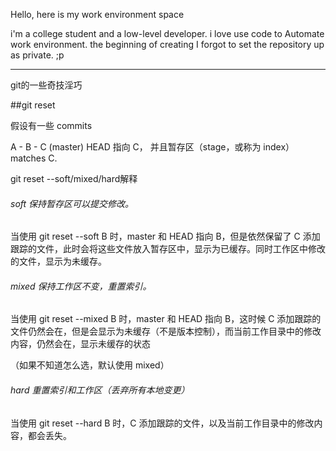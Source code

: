Hello, here is my work environment space

i'm a college student and a low-level developer.
i love use code to Automate work environment.
the beginning  of creating I forgot to set the repository up as private.
;p



------

git的一些奇技淫巧

##git reset 

假设有一些 commits

A - B - C (master)
HEAD 指向 C， 并且暂存区（stage，或称为 index）matches C.

git reset --soft/mixed/hard解释

###### soft 保持暂存区可以提交修改。

当使用 git reset --soft B 时，master 和 HEAD 指向 B，但是依然保留了 C 添加跟踪的文件，此时会将这些文件放入暂存区中，显示为已缓存。同时工作区中修改的文件，显示为未缓存。

###### mixed 保持工作区不变，重置索引。

当使用 git reset --mixed B 时，master 和 HEAD 指向 B，这时候 C 添加跟踪的文件仍然会在，但是会显示为未缓存（不是版本控制），而当前工作目录中的修改内容，仍然会在，显示未缓存的状态

（如果不知道怎么选，默认使用 mixed）

###### hard 重置索引和工作区（丢弃所有本地变更）

当使用 git reset --hard B 时，C 添加跟踪的文件，以及当前工作目录中的修改内容，都会丢失。
